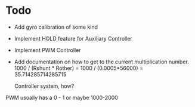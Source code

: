 # Todo

- Add gyro calibration of some kind
- Implement HOLD feature for Auxiliary Controller
- Implement PWM Controller
- Add documentation on how to get to the current multiplication number. 
  1000 / (Rshunt * Rother) = 1000 / (0.0005*56000) = 35.714285714285715

  Controller system, how?

PWM usually has a 0 - 1 or maybe 1000-2000
